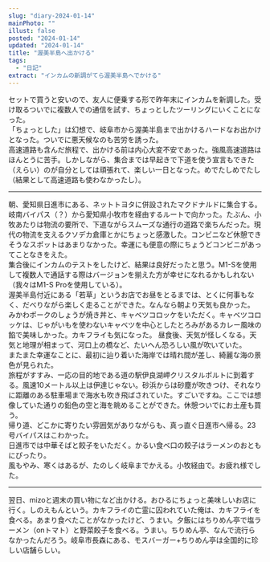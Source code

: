 ```yaml
---
slug: "diary-2024-01-14"
mainPhoto: ""
illust: false
posted: "2024-01-14"
updated: "2024-01-14"
title: "渥美半島へ出かける"
tags:
  - "日記"
extract: "インカムの新調がてら渥美半島へでかける"
---
```


セットで買うと安いので、友人に便乗する形で昨年末にインカムを新調した。受け取るついでに複数人での通信を試す、ちょっとしたツーリングにいくことになった。  
「ちょっとした」は幻想で、岐阜市から渥美半島まで出かけるハードなお出かけとなった。ついでに悪天候なのも苦労を誘った。  
高速道路も含んだ旅程で、出かける前は内心大変不安であった。強風高速道路はほんとうに苦手。しかしながら、集合までは早起きで下道を使う宣言もできた（えらい）のが自分としては頑張れて、楽しい一日となった。めでたしめでたし（結果として高速道路も使わなかったし）。

---

朝、愛知県日進市にある、ネットトヨタに併設されたマクドナルドに集合する。岐南バイパス（？）から愛知県小牧市を経由するルートで向かった。たぶん、小牧あたりは物流の要所で、下道ながらスムーズな通行の道路で楽ちんだった。現代の物流を支えるクソデカ倉庫とかにちょっと感激した。コンビニなど休憩できそうなスポットはあまりなかった。幸運にも便意の際にちょうどコンビニがあってことなきをえた。  
集合後にインカムのテストをしたけど、結果は良好だったと思う。M1-Sを使用して複数人で通話する際はバージョンを揃えた方が幸せになれるかもしれない（我々はM1-S Proを使用している）。  
渥美半島付近にある「若草」というお店でお昼をとるまでは、とくに何事もなく、だべりながら楽しく走ることができた。なんなら朝より天気も良かった。  
みかわポークのしょうが焼き丼と、キャベツコロッケをいただく。キャベツコロッケは、じゃがいもを使わないキャベツを中心としたとろみがあるカレー風味の餡で美味しかった。カキフライも気になった。
昼食後、天気が怪しくなる。天気と地理が相まって、河口上の橋など、たいへん恐ろしい風が吹いていた。  
またまた幸運なことに、最初に辿り着いた海岸では晴れ間が差し、綺麗な海の景色が見られた。  
旅程がすすみ、一応の目的地である道の駅伊良湖岬クリスタルポルトに到着する。風速10メートル以上は伊達じゃない。砂浜からは砂塵が吹きつけ、それなりに距離のある駐車場まで海水も吹き飛ばされていた。すごいですね。ここでは想像していた通りの鉛色の空と海を眺めることができた。休憩ついでにお土産も買う。  
帰り道、どこかに寄りたい雰囲気がありながらも、真っ直ぐ日進市へ帰る。23号バイパスはこわかった。  
日進市では中華そばと餃子をいただく。かるい食べ口の餃子はラーメンのおともにぴったり。  
風もやみ、寒くはあるが、たのしく岐阜までかえる。小牧経由で。お疲れ様でした。

---

翌日、mizoと週末の買い物になど出かける。おひるにちょっと美味しいお店に行く。しのえもんという。カキフライの亡霊に囚われていた俺は、カキフライを食べる。あまり食べたことがなかったけど、うまい。夕飯にはちりめん亭で塩ラーメン（onトマト）と野菜餃子を食べる。うまい。ちりめん亭、なんで流行らなかったんだろう。岐阜市長森にある、モスバーガー+ちりめん亭は全国的に珍しい店舗らしい。

